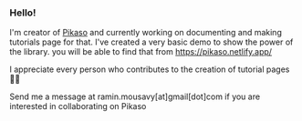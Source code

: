 ### Hello!

I'm creator of [Pikaso](https://github.com/pikasojs/pikaso) and currently working on documenting and making tutorials page for that. I've created a very basic demo to show the power of the library. you will be able to find that from https://pikaso.netlify.app/   

I appreciate every person who contributes to the creation of tutorial pages 👯👯   


Send me a message at ramin.mousavy[at]gmail[dot]com if you are interested in collaborating on Pikaso

<!--
**raminious/raminious** is a ✨ _special_ ✨ repository because its `README.md` (this file) appears on your GitHub profile.

Here are some ideas to get you started:

- 🔭 I’m currently working on ...
- 🌱 I’m currently learning ...
- 👯 I’m looking to collaborate on ...
- 🤔 I’m looking for help with ...
- 💬 Ask me about ...
- 📫 How to reach me: ...
- 😄 Pronouns: ...
- ⚡ Fun fact: ...
-->
